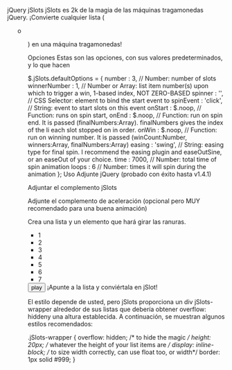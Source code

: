 jQuery jSlots
jSlots es 2k de la magia de las máquinas tragamonedas jQuery. ¡Convierte cualquier lista ( <ol>o <ul>) en una máquina tragamonedas!

Opciones
Estas son las opciones, con sus valores predeterminados, y lo que hacen

$.jSlots.defaultOptions = {
    number : 3,          // Number: number of slots
    winnerNumber : 1,    // Number or Array: list item number(s) upon which to trigger a win, 1-based index, NOT ZERO-BASED
    spinner : '',        // CSS Selector: element to bind the start event to
    spinEvent : 'click', // String: event to start slots on this event
    onStart : $.noop,    // Function: runs on spin start,
    onEnd : $.noop,      // Function: run on spin end. It is passed (finalNumbers:Array). finalNumbers gives the index of the li each slot stopped on in order.
    onWin : $.noop,      // Function: run on winning number. It is passed (winCount:Number, winners:Array, finalNumbers:Array)
    easing : 'swing',    // String: easing type for final spin. I recommend the easing plugin and easeOutSine, or an easeOut of your choice.
    time : 7000,         // Number: total time of spin animation
    loops : 6            // Number: times it will spin during the animation
};
Uso
Adjunte jQuery (probado con éxito hasta v1.4.1)

<script src="//ajax.googleapis.com/ajax/libs/jquery/1.7/jquery.min.js"></script>
Adjuntar el complemento jSlots

<script src="jquery.jSlots.js" charset="utf-8"></script>
Adjunte el complemento de aceleración (opcional pero MUY recomendado para una buena animación)

<script src="jquery.easing.1.3.js" charset="utf-8"></script>
Crea una lista y un elemento que hará girar las ranuras.

<ul class="slot">
    <li>1</li>
    <li>2</li>
    <li>3</li>
    <li>4</li>
    <li>5</li>
    <li>6</li>
    <li>7</li>
</ul>

<!-- this button will start the spin -->
<input type="button" id="playBtn" value="play">
¡Apunte a la lista y conviértala en jSlot!

<script type="text/javascript" charset="utf-8">

    $('.slot').jSlots({
        spinner : '#playBtn',
        winnerNumber : 7
    });

</script>
El estilo depende de usted, pero jSlots proporciona un div jSlots-wrapper alrededor de sus listas que debería obtener overflow: hiddeny una altura establecida. A continuación, se muestran algunos estilos recomendados:

.jSlots-wrapper {
    overflow: hidden; /* to hide the magic */
    height: 20px; /* whatever the height of your list items are */
    display: inline-block; /* to size width correctly, can use float too, or width*/
    border: 1px solid #999;
}

